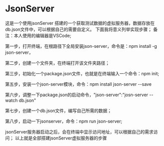 # JsonServer
这是一个使用jsonServer 搭建的一个获取测试数据的虚拟服务器，数据存放在db.json文件中，可以根据自己的需要自定义。
下面我将意义列举实现步骤；
备注：本人使用的编辑器是VSCode;


第一步，打开终端，在根路径下全局安装json-server，命令是：npm install -g json-server，

第二步，创建一个文件夹，在终端打开该文件夹路径；

第三步，初始化一个package.json文件，也就是在终端输入一个命令：npm init;

第五步，安装一个json-server模块，命令：npm install json-server --save

第六步，调整一下package.json的启动命令，"json-server":"josn-server --watch db.json"

第七步，创建一个db.json文件，编写自己所需的数据；

第八步，启动一下jsonserver，命令：npm run json-server;


jsonServer服务器启动之后，会在终端中显示访问地址，可以根据自己的需求访问；
以上就是全部搭建jsonServer虚拟服务器的步骤
